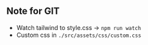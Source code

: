 ## Note for GIT
* Watch tailwind to style.css -> `npm run watch`
* Custom css in `./src/assets/css/custom.css`
